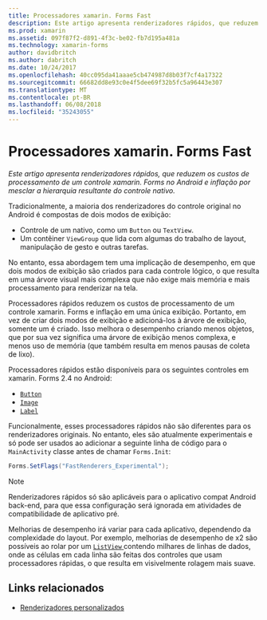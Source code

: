 ```yaml
---
title: Processadores xamarin. Forms Fast
description: Este artigo apresenta renderizadores rápidos, que reduzem os custos de processamento de um controle xamarin. Forms no Android e inflação por mesclar a hierarquia resultante do controle nativo.
ms.prod: xamarin
ms.assetid: 097f87f2-d891-4f3c-be02-fb7d195a481a
ms.technology: xamarin-forms
author: davidbritch
ms.author: dabritch
ms.date: 10/24/2017
ms.openlocfilehash: 40cc095da41aaae5cb474987d8b03f7cf4a17322
ms.sourcegitcommit: 66682dd8e93c0e4f5dee69f32b5fc5a96443e307
ms.translationtype: MT
ms.contentlocale: pt-BR
ms.lasthandoff: 06/08/2018
ms.locfileid: "35243055"
---
```

# <a name="xamarinforms-fast-renderers"></a>Processadores xamarin. Forms Fast

_Este artigo apresenta renderizadores rápidos, que reduzem os custos de processamento de um controle xamarin. Forms no Android e inflação por mesclar a hierarquia resultante do controle nativo._

Tradicionalmente, a maioria dos renderizadores do controle original no Android é compostas de dois modos de exibição:

- Controle de um nativo, como um `Button` ou `TextView`.
- Um contêiner `ViewGroup` que lida com algumas do trabalho de layout, manipulação de gesto e outras tarefas.

No entanto, essa abordagem tem uma implicação de desempenho, em que dois modos de exibição são criados para cada controle lógico, o que resulta em uma árvore visual mais complexa que não exige mais memória e mais processamento para renderizar na tela.

Processadores rápidos reduzem os custos de processamento de um controle xamarin. Forms e inflação em uma única exibição. Portanto, em vez de criar dois modos de exibição e adicioná-los à árvore de exibição, somente um é criado. Isso melhora o desempenho criando menos objetos, que por sua vez significa uma árvore de exibição menos complexa, e menos uso de memória (que também resulta em menos pausas de coleta de lixo).

Processadores rápidos estão disponíveis para os seguintes controles em xamarin. Forms 2.4 no Android:

- [`Button`](https://developer.xamarin.com/api/type/Xamarin.Forms.Button/)
- [`Image`](https://developer.xamarin.com/api/type/Xamarin.Forms.Image/)
- [`Label`](https://developer.xamarin.com/api/type/Xamarin.Forms.Label/)

Funcionalmente, esses processadores rápidos não são diferentes para os renderizadores originais. No entanto, eles são atualmente experimentais e só pode ser usados ao adicionar a seguinte linha de código para o `MainActivity` classe antes de chamar `Forms.Init`:

```csharp
Forms.SetFlags("FastRenderers_Experimental");
```

> [!NOTE]
> Renderizadores rápidos só são aplicáveis para o aplicativo compat Android back-end, para que essa configuração será ignorada em atividades de compatibilidade de aplicativo pré.

Melhorias de desempenho irá variar para cada aplicativo, dependendo da complexidade do layout. Por exemplo, melhorias de desempenho de x2 são possíveis ao rolar por um [ `ListView` ](https://developer.xamarin.com/api/type/Xamarin.Forms.ListView/) contendo milhares de linhas de dados, onde as células em cada linha são feitas dos controles que usam processadores rápidas, o que resulta em visivelmente rolagem mais suave.


## <a name="related-links"></a>Links relacionados

- [Renderizadores personalizados](~/xamarin-forms/app-fundamentals/custom-renderer/index.md)
